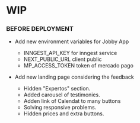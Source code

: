 # WIP

### BEFORE DEPLOYMENT
- Add new environment variables for Jobby App
  - INNGEST_API_KEY for inngest service
  - NEXT_PUBLIC_URL client public
  - MP_ACCESS_TOKEN token of mercado pago

- Add new landing page considering the feedback
  - Hidden "Expertos" section.
  - Added carousel of testimonies.
  - Adden link of Calendat to many buttons
  - Solving responsive problems.
  - Hidden prices and extra buttons.